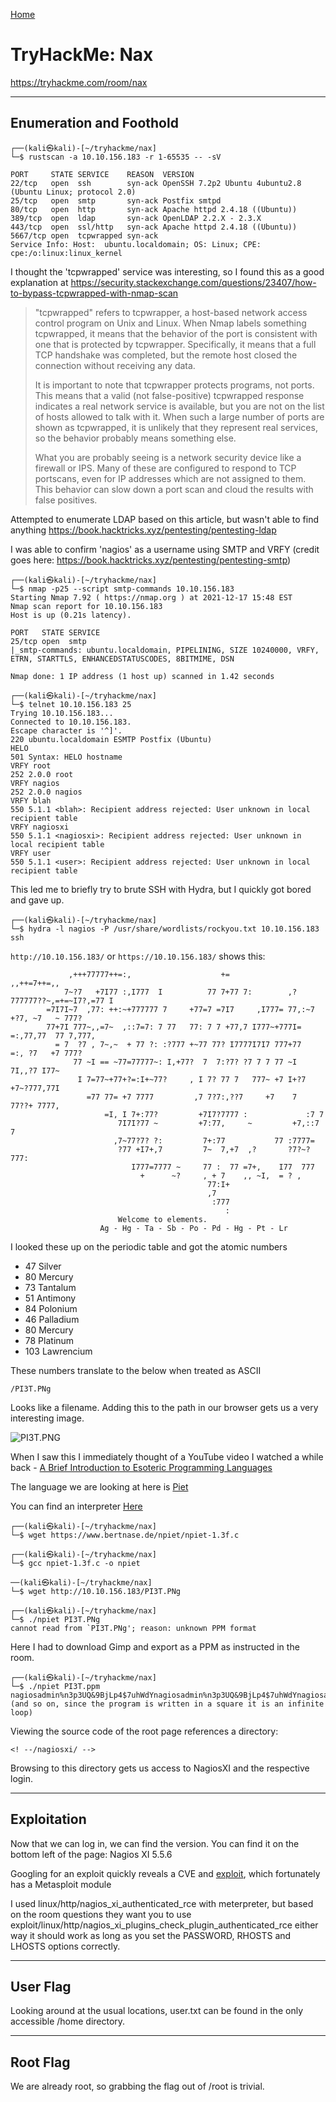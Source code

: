 [Home](../../index.md)

# TryHackMe: Nax

https://tryhackme.com/room/nax

---
## Enumeration and Foothold

```
┌──(kali㉿kali)-[~/tryhackme/nax]
└─$ rustscan -a 10.10.156.183 -r 1-65535 -- -sV

PORT     STATE SERVICE    REASON  VERSION
22/tcp   open  ssh        syn-ack OpenSSH 7.2p2 Ubuntu 4ubuntu2.8 (Ubuntu Linux; protocol 2.0)
25/tcp   open  smtp       syn-ack Postfix smtpd
80/tcp   open  http       syn-ack Apache httpd 2.4.18 ((Ubuntu))
389/tcp  open  ldap       syn-ack OpenLDAP 2.2.X - 2.3.X
443/tcp  open  ssl/http   syn-ack Apache httpd 2.4.18 ((Ubuntu))
5667/tcp open  tcpwrapped syn-ack
Service Info: Host:  ubuntu.localdomain; OS: Linux; CPE: cpe:/o:linux:linux_kernel
```

I thought the 'tcpwrapped' service was interesting, so I found this as a good explanation at https://security.stackexchange.com/questions/23407/how-to-bypass-tcpwrapped-with-nmap-scan

>"tcpwrapped" refers to tcpwrapper, a host-based network access control program on Unix and Linux. When Nmap labels something tcpwrapped, it means that the behavior of the port is consistent with one that is protected by tcpwrapper. Specifically, it means that a full TCP handshake was completed, but the remote host closed the connection without receiving any data.
>
>It is important to note that tcpwrapper protects programs, not ports. This means that a valid (not false-positive) tcpwrapped response indicates a real network service is available, but you are not on the list of hosts allowed to talk with it. When such a large number of ports are shown as tcpwrapped, it is unlikely that they represent real services, so the behavior probably means something else.
>
>What you are probably seeing is a network security device like a firewall or IPS. Many of these are configured to respond to TCP portscans, even for IP addresses which are not assigned to them. This behavior can slow down a port scan and cloud the results with false positives.

Attempted to enumerate LDAP based on this article, but wasn't able to find anything https://book.hacktricks.xyz/pentesting/pentesting-ldap

I was able to confirm 'nagios' as a username using SMTP and VRFY (credit goes here: https://book.hacktricks.xyz/pentesting/pentesting-smtp)

```
┌──(kali㉿kali)-[~/tryhackme/nax]
└─$ nmap -p25 --script smtp-commands 10.10.156.183      
Starting Nmap 7.92 ( https://nmap.org ) at 2021-12-17 15:48 EST
Nmap scan report for 10.10.156.183
Host is up (0.21s latency).

PORT   STATE SERVICE
25/tcp open  smtp
|_smtp-commands: ubuntu.localdomain, PIPELINING, SIZE 10240000, VRFY, ETRN, STARTTLS, ENHANCEDSTATUSCODES, 8BITMIME, DSN

Nmap done: 1 IP address (1 host up) scanned in 1.42 seconds
                                                                   
┌──(kali㉿kali)-[~/tryhackme/nax]
└─$ telnet 10.10.156.183 25
Trying 10.10.156.183...
Connected to 10.10.156.183.
Escape character is '^]'.
220 ubuntu.localdomain ESMTP Postfix (Ubuntu)
HELO
501 Syntax: HELO hostname
VRFY root
252 2.0.0 root
VRFY nagios
252 2.0.0 nagios
VRFY blah
550 5.1.1 <blah>: Recipient address rejected: User unknown in local recipient table
VRFY nagiosxi
550 5.1.1 <nagiosxi>: Recipient address rejected: User unknown in local recipient table
VRFY user
550 5.1.1 <user>: Recipient address rejected: User unknown in local recipient table
```
This led me to briefly try to brute SSH with Hydra, but I quickly got bored and gave up.
```
┌──(kali㉿kali)-[~/tryhackme/nax]                                                    
└─$ hydra -l nagios -P /usr/share/wordlists/rockyou.txt 10.10.156.183 ssh 
```

`http://10.10.156.183/` or `https://10.10.156.183/` shows this:
```
		     ,+++77777++=:,                    +=                      ,,++=7++=,,
		    7~?7   +7I77 :,I777  I          77 7+77 7:        ,?777777??~,=+=~I7?,=77 I
		=7I7I~7  ,77: ++:~+777777 7     +77=7 =7I7     ,I777= 77,:~7 +?7, ~7   ~ 777?
		77+7I 777~,,=7~  ,::7=7: 7 77   77: 7 7 +77,7 I777~+777I=   =:,77,77  77 7,777,
		  = 7  ?7 , 7~,~  + 77 ?: :?777 +~77 77? I7777I7I7 777+77   =:, ?7   +7 777?
		      77 ~I == ~77=77777~: I,+77?  7  7:?7? ?7 7 7 77 ~I   7I,,?7 I77~
		       I 7=77~+77+?=:I+~77?     , I 7? 77 7   777~ +7 I+?7  +7~?777,77I
		         =77 77= +7 7777         ,7 7?7:,??7     +7    7   77??+ 7777,
		             =I, I 7+:77?         +7I7?7777 :             :7 7
		                7I7I?77 ~         +7:77,     ~         +7,::7   7
		               ,7~77?7? ?:         7+:77           77 :7777=
		                ?77 +I7+,7         7~  7,+7  ,?       ?7?~?777:
		                   I777=7777 ~     77 :  77 =7+,    I77  777
		                     +      ~?     , + 7    ,, ~I,  = ? ,
		                                    77:I+
		                                    ,7
		                                     :777
		                                        :
						Welcome to elements.
					Ag - Hg - Ta - Sb - Po - Pd - Hg - Pt - Lr
```

I looked these up on the periodic table and got the atomic numbers

* 47 Silver
* 80 Mercury
* 73 Tantalum
* 51 Antimony
* 84 Polonium
* 46 Palladium
* 80 Mercury
* 78 Platinum
* 103 Lawrencium

These numbers translate to the below when treated as ASCII

```
/PI3T.PNg
```

Looks like a filename.  Adding this to the path in our browser gets us a very interesting image.

![PI3T.PNG](./img/PI3T.PNG "PI3T.PNG")

When I saw this I immediately thought of a YouTube video I watched a while back - [A Brief Introduction to Esoteric Programming Languages](https://youtu.be/cQ7bcCrJMHc)

The language we are looking at here is [Piet](https://www.dangermouse.net/esoteric/piet.html)

You can find an interpreter [Here](https://www.bertnase.de/npiet/)

```
┌──(kali㉿kali)-[~/tryhackme/nax]                                                      
└─$ wget https://www.bertnase.de/npiet/npiet-1.3f.c 

┌──(kali㉿kali)-[~/tryhackme/nax]  
└─$ gcc npiet-1.3f.c -o npiet 

──(kali㉿kali)-[~/tryhackme/nax]   
└─$ wget http://10.10.156.183/PI3T.PNg

┌──(kali㉿kali)-[~/tryhackme/nax]                                        
└─$ ./npiet PI3T.PNg                       
cannot read from `PI3T.PNg'; reason: unknown PPM format
```

Here I had to download Gimp and export as a PPM as instructed in the room.

```
┌──(kali㉿kali)-[~/tryhackme/nax]                                                              
└─$ ./npiet PI3T.ppm     
nagiosadmin%n3p3UQ&9BjLp4$7uhWdYnagiosadmin%n3p3UQ&9BjLp4$7uhWdYnagiosadmin%n3p3UQ&9BjLp4$7uhWdYnagiosadmin%n3p3UQ&9BjLp4$7uhWdYnagiosadmin%n3p3UQ&9BjLp4$7uhWdYnagiosadmin%n3p3UQ&9BjLp4$7uhWdYnagiosadmin%n3p3UQ&9BjLp4$7uhWdYnagiosadmin%n3p3UQ&9BjLp4$7uhWdYnagiosadmin%n3p3UQ&9BjLp4$7uhWdYnagiosadmin%n3p3UQ&9BjLp4$7uhWdYnagiosadmin%n3p3UQ&9BjLp4$7uhWdYnagiosadmin%n3p3UQ&9BjLp4$7uhWdYnagiosadmin%n3p3UQ&9BjLp4$7uhWdYnagiosadmin%n3p3UQ&9BjLp4$7uhWdYnagiosadmin%n3p3UQ&9BjLp4$7uhWdYnagiosadmin%n3p3UQ&9BjLp4$7uhWdYnagiosadmin%n3p3UQ&9BjLp4$7uhWdYnagiosadmin%n3p3UQ&9BjLp4$7uhWdYnagiosadmin%n3p3UQ&9BjLp4$7uhWdYnagiosadmin%n3p3UQ&9BjLp4$7uhWdYnagiosadmin%n3p3UQ&9BjLp4$7uhWdYnagiosadmin%n3p3UQ&9BjLp4$7uhWdYnagiosadmin%n3p3UQ&9BjLp4$7uhWdYnagiosadmin%n3p3UQ&9BjLp4$7uhWdYnagiosadmin%n3p3UQ&9BjLp4$7uhWdYnagiosadmin%n3p3UQ&9BjLp4$7uhWdYnagiosadmin%n3p3UQ&9BjLp4$7uhWdYnagiosadmin%n3p3UQ&9BjLp4$7uhWdYnagiosadmin%n3p3UQ&9BjLp4$7uhWdYnagiosadmin%n3p3UQ&9BjLp4$7uhWdYnagiosadmin%n3p3UQ&9BjLp4$7uhWdYnagiosadmin%n3p3UQ&9BjLp4$7uhWdYnagiosadmin%n3p3UQ&9B (and so on, since the program is written in a square it is an infinite loop)
```

Viewing the source code of the root page references a directory:

```
<! --/nagiosxi/ --> 
```

Browsing to this directory gets us access to NagiosXI and the respective login.

---
## Exploitation

Now that we can log in, we can find the version.  You can find it on the bottom left of the page:  Nagios XI 5.5.6

Googling for an exploit quickly reveals a CVE and [exploit](https://www.exploit-db.com/exploits/48191), which fortunately has a Metasploit module

I used linux/http/nagios_xi_authenticated_rce with meterpreter, but based on the room questions they want you to use exploit/linux/http/nagios_xi_plugins_check_plugin_authenticated_rce either way it should work as long as you set the PASSWORD, RHOSTS and LHOSTS options correctly.

---
## User Flag

Looking around at the usual locations, user.txt can be found in the only accessible /home directory.

---
## Root Flag

We are already root, so grabbing the flag out of /root is trivial.